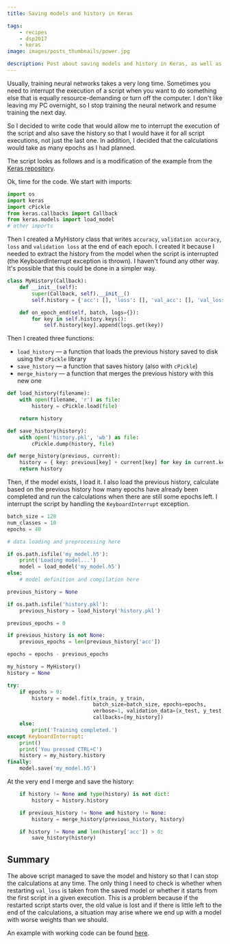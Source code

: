 ```yaml
---
title: Saving models and history in Keras

tags:
    - recipes
    - dsp2017
    - keras
image: images/posts_thumbnails/power.jpg

description: Post about saving models and history in Keras, as well as interrupting script execution.
---
```

Usually, training neural networks takes a very long time. Sometimes you need to interrupt the execution of a script when you want to do something else that is equally resource-demanding or turn off the computer. I don't like leaving my PC overnight, so I stop training the neural network and resume training the next day.

<!-- truncate -->

So I decided to write code that would allow me to interrupt the execution of the script and also save the history so that I would have it for all script executions, not just the last one. In addition, I decided that the calculations would take as many epochs as I had planned.

The script looks as follows and is a modification of the example from the [Keras repository](https://github.com/fchollet/keras/blob/master/examples/mnist_mlp.py).

Ok, time for the code. We start with imports:

```python
import os
import keras
import cPickle
from keras.callbacks import Callback
from keras.models import load_model
# other imports
```

Then I created a MyHistory class that writes `accuracy`, `validation accuracy`, `loss` and `validation loss` at the end of each epoch. I created it because I needed to extract the history from the model when the script is interrupted (the KeyboardInterrupt exception is thrown). I haven't found any other way. It's possible that this could be done in a simpler way.

```python
class MyHistory(Callback):
    def __init__(self):
        super(Callback, self).__init__()
        self.history = {'acc': [], 'loss': [], 'val_acc': [], 'val_loss': []}

    def on_epoch_end(self, batch, logs={}):
        for key in self.history.keys():
            self.history[key].append(logs.get(key))
```

Then I created three functions:

- `load_history` &mdash; a function that loads the previous history saved to disk using the `cPickle` library
- `save_history` &mdash; a function that saves history (also with `cPickle`)
- `merge_history` &mdash; a function that merges the previous history with this new one


```python
def load_history(filename):
    with open(filename, 'r') as file:
        history = cPickle.load(file)

    return history

def save_history(history):
    with open('history.pkl', 'wb') as file:
        cPickle.dump(history, file)

def merge_history(previous, current):
    history = { key: previous[key] + current[key] for key in current.keys() }
    return history
```

Then, if the model exists, I load it. I also load the previous history, calculate based on the previous history how many epochs have already been completed and run the calculations when there are still some epochs left. I interrupt the script by handling the `KeyboardInterrupt` exception.

```python
batch_size = 128
num_classes = 10
epochs = 40

# data loading and preprocessing here

if os.path.isfile('my_model.h5'):
    print('Loading model...')
    model = load_model('my_model.h5')
else:
    # model definition and compilation here

previous_history = None

if os.path.isfile('history.pkl'):
    previous_history = load_history('history.pkl')

previous_epochs = 0

if previous_history is not None:
    previous_epochs = len(previous_history['acc'])

epochs = epochs - previous_epochs

my_history = MyHistory()
history = None

try:
    if epochs > 0:
        history = model.fit(x_train, y_train,
                            batch_size=batch_size, epochs=epochs,
                            verbose=1, validation_data=(x_test, y_test),
                            callbacks=[my_history])
    else:
        print('Training completed.')
except KeyboardInterrupt:
    print()
    print('You pressed CTRL+C')
    history = my_history.history
finally:
    model.save('my_model.h5')
```

At the very end I merge and save the history:

```python
    if history != None and type(history) is not dict:
        history = history.history

    if previous_history != None and history != None:
        history = merge_history(previous_history, history)

    if history != None and len(history['acc']) > 0:
        save_history(history)
```

## Summary

The above script managed to save the model and history so that I can stop the calculations at any time. The only thing I need to check is whether when restarting `val_loss` is taken from the saved model or whether it starts from the first script in a given execution. This is a problem because if the restarted script starts over, the old value is lost and if there is little left to the end of the calculations, a situation may arise where we end up with a model with worse weights than we should.

An example with working code can be found [here](https://gist.github.com/dloranc/d7b7fbeb138e192916a7ae3a793ea477).
